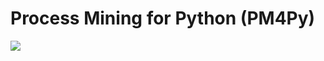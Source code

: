 # Process Mining for Python (PM4Py)

![](https://miro.medium.com/max/700/1*HN4umbUC8_Sg32FTNWriMQ.png)

